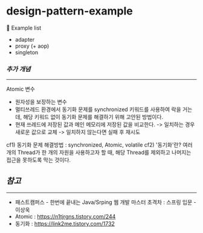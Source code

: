 # design-pattern-example

 🔆 Example list
 - adapter
 - proxy (+ aop)
 - singleton
 
 
 
 ### *추가 개념*
 - - -
  Atomic 변수
   - 원자성을 보장하는 변수
   - 멀티쓰레드 환경에서 동기화 문제를 synchronized 키워드를 사용하여 락을 거는데,
     해당 키워드 없이 동기화 문제를 해결하기 위해 고안된 방법이다.
   - 현재 쓰레드에 저장된 값과 메인 메모리에 저장된 값을 비교한다.
     -> 일치하는 경우 새로운 값으로 교체
     -> 일치하지 않는다면 실패 후 재시도
     
   cf1) 동기화 문제 해결방법 : synchronized, Atomic, volatile
   cf2) '동기화'란? 여러 개의 Thread가 한 개의 자원을 사용하고자 할 때, 해당 Thread를 제외하고 나머지는 접근을 못하도록 막는 것이다.
  

 ## *참고*
 - - -
- 패스트캠퍼스 - 한번에 끝내는 Java/Srping 웹 개발 마스터 초격차 : 스프링 입문 - 이상욱
- Atomic : https://n1tjrgns.tistory.com/244
- 동기화 : https://link2me.tistory.com/1732
